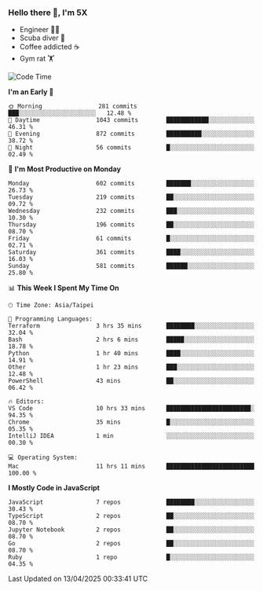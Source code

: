 ### Hello there 👋, I'm 5X

* Engineer 👨‍💻
* Scuba diver 🤿
* Coffee addicted ☕️
* Gym rat 🏋️

<!--START_SECTION:waka-->
![Code Time](http://img.shields.io/badge/Code%20Time-1%2C546%20hrs%2040%20mins-blue)

**I'm an Early 🐤** 

```text
🌞 Morning                281 commits         ███░░░░░░░░░░░░░░░░░░░░░░   12.48 % 
🌆 Daytime                1043 commits        ████████████░░░░░░░░░░░░░   46.31 % 
🌃 Evening                872 commits         ██████████░░░░░░░░░░░░░░░   38.72 % 
🌙 Night                  56 commits          █░░░░░░░░░░░░░░░░░░░░░░░░   02.49 % 
```
📅 **I'm Most Productive on Monday** 

```text
Monday                   602 commits         ███████░░░░░░░░░░░░░░░░░░   26.73 % 
Tuesday                  219 commits         ██░░░░░░░░░░░░░░░░░░░░░░░   09.72 % 
Wednesday                232 commits         ███░░░░░░░░░░░░░░░░░░░░░░   10.30 % 
Thursday                 196 commits         ██░░░░░░░░░░░░░░░░░░░░░░░   08.70 % 
Friday                   61 commits          █░░░░░░░░░░░░░░░░░░░░░░░░   02.71 % 
Saturday                 361 commits         ████░░░░░░░░░░░░░░░░░░░░░   16.03 % 
Sunday                   581 commits         ██████░░░░░░░░░░░░░░░░░░░   25.80 % 
```


📊 **This Week I Spent My Time On** 

```text
🕑︎ Time Zone: Asia/Taipei

💬 Programming Languages: 
Terraform                3 hrs 35 mins       ████████░░░░░░░░░░░░░░░░░   32.04 % 
Bash                     2 hrs 6 mins        █████░░░░░░░░░░░░░░░░░░░░   18.78 % 
Python                   1 hr 40 mins        ████░░░░░░░░░░░░░░░░░░░░░   14.91 % 
Other                    1 hr 23 mins        ███░░░░░░░░░░░░░░░░░░░░░░   12.48 % 
PowerShell               43 mins             ██░░░░░░░░░░░░░░░░░░░░░░░   06.42 % 

🔥 Editors: 
VS Code                  10 hrs 33 mins      ████████████████████████░   94.35 % 
Chrome                   35 mins             █░░░░░░░░░░░░░░░░░░░░░░░░   05.35 % 
IntelliJ IDEA            1 min               ░░░░░░░░░░░░░░░░░░░░░░░░░   00.30 % 

💻 Operating System: 
Mac                      11 hrs 11 mins      █████████████████████████   100.00 % 
```

**I Mostly Code in JavaScript** 

```text
JavaScript               7 repos             ████████░░░░░░░░░░░░░░░░░   30.43 % 
TypeScript               2 repos             ██░░░░░░░░░░░░░░░░░░░░░░░   08.70 % 
Jupyter Notebook         2 repos             ██░░░░░░░░░░░░░░░░░░░░░░░   08.70 % 
Go                       2 repos             ██░░░░░░░░░░░░░░░░░░░░░░░   08.70 % 
Ruby                     1 repo              █░░░░░░░░░░░░░░░░░░░░░░░░   04.35 % 
```




 Last Updated on 13/04/2025 00:33:41 UTC
<!--END_SECTION:waka-->
